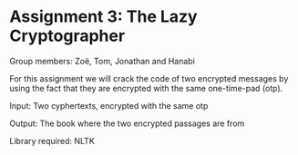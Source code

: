 # Assignment 3: The Lazy Cryptographer
Group members: Zoë, Tom, Jonathan and Hanabi

For this assignment we will crack the code of two encrypted messages by using the fact that they are encrypted with the same one-time-pad (otp).

Input: Two cyphertexts, encrypted with the same otp

Output: The book where the two encrypted passages are from

Library required: NLTK



